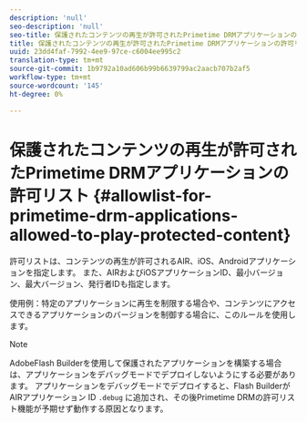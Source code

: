 ```yaml
---
description: 'null'
seo-description: 'null'
seo-title: 保護されたコンテンツの再生が許可されたPrimetime DRMアプリケーションの許可リスト
title: 保護されたコンテンツの再生が許可されたPrimetime DRMアプリケーションの許可リスト
uuid: 23dd4faf-7992-4ee9-97ce-c6004ee995c2
translation-type: tm+mt
source-git-commit: 1b9792a10ad606b99b6639799ac2aacb707b2af5
workflow-type: tm+mt
source-wordcount: '145'
ht-degree: 0%

---
```



# 保護されたコンテンツの再生が許可されたPrimetime DRMアプリケーションの許可リスト {#allowlist-for-primetime-drm-applications-allowed-to-play-protected-content}

許可リストは、コンテンツの再生が許可されるAIR、iOS、Androidアプリケーションを指定します。 また、AIRおよびiOSアプリケーションID、最小バージョン、最大バージョン、発行者IDも指定します。

使用例：特定のアプリケーションに再生を制限する場合や、コンテンツにアクセスできるアプリケーションのバージョンを制御する場合に、このルールを使用します。

>[!NOTE]
>
>AdobeFlash Builderを使用して保護されたアプリケーションを構築する場合は、アプリケーションをデバッグモードでデプロイしないようにする必要があります。 アプリケーションをデバッグモードでデプロイすると、Flash BuilderがAIRアプリケーション ID `.debug` に追加され、その後Primetime DRMの許可リスト機能が予期せず動作する原因となります。
